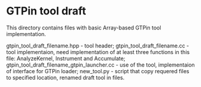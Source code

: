 
# GTPin tool draft

This directory contains files with basic Array-based GTPin tool implementation.

gtpin_tool_draft_filename.hpp - tool header;
gtpin_tool_draft_filename.cc - tool implementaion, need implementation of at least three functions in this file: AnalyzeKernel, Instrument and Accumulate;
gtpin_tool_draft_filename_gtpin_launcher.cc - use of the tool, implementaion of interface for GTPin loader;
new_tool.py - script that copy requered files to specified location, renamed draft tool in files.
